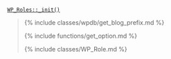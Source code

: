 <p><code><a href="https://developer.wordpress.org/reference/classes/wp_roles/_init/">WP_Roles::_init()</a></code></p>

<blockquote>

{% include classes/wpdb/get_blog_prefix.md %}

{% include functions/get_option.md %}

{% include classes/WP_Role.md %}

</blockquote>
